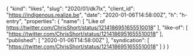 {
  "kind": "likes",
  "slug": "2020/01/dk7lx",
  "client_id": "https://indigenous.realize.be",
  "date": "2020-01-06T14:58:00Z",
  "h": "h-entry",
  "properties": {
    "name": [
      "Like of https://twitter.com/ChrisShort/status/1214186951655510018"
    ],
    "like-of": [
      "https://twitter.com/ChrisShort/status/1214186951655510018"
    ],
    "published": [
      "2020-01-06T14:58:00Z"
    ],
    "syndication": [
      "https://twitter.com/ChrisShort/status/1214186951655510018"
    ]
  }
}
